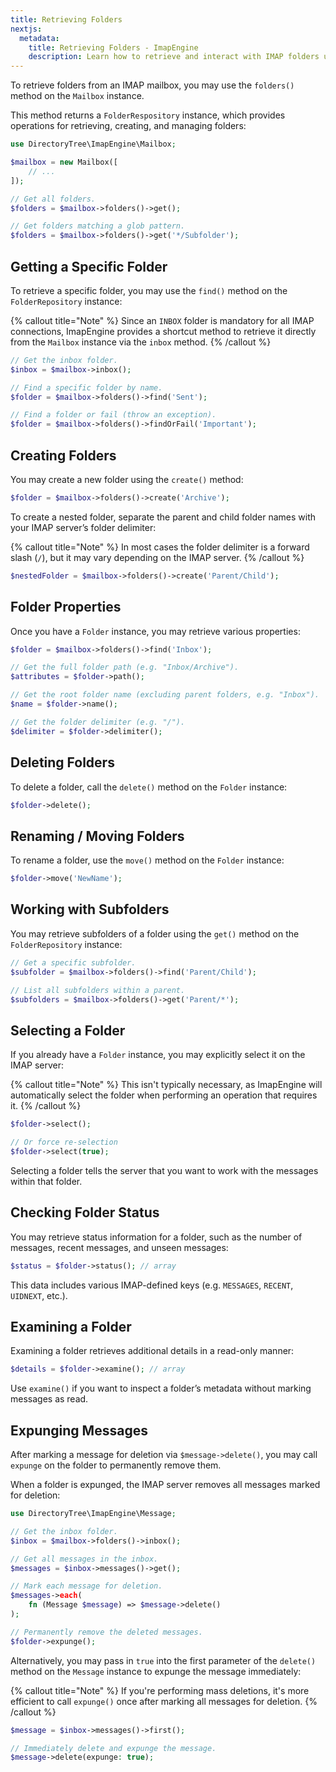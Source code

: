 ```yaml
---
title: Retrieving Folders
nextjs:
  metadata:
    title: Retrieving Folders - ImapEngine
    description: Learn how to retrieve and interact with IMAP folders using ImapEngine
---
```


To retrieve folders from an IMAP mailbox, you may use the `folders()` method on the `Mailbox` instance.

This method returns a `FolderRespository` instance, which provides operations for retrieving, creating, and managing folders:

```php
use DirectoryTree\ImapEngine\Mailbox;

$mailbox = new Mailbox([
    // ...
]);

// Get all folders.
$folders = $mailbox->folders()->get();

// Get folders matching a glob pattern.
$folders = $mailbox->folders()->get('*/Subfolder');
```

## Getting a Specific Folder

To retrieve a specific folder, you may use the `find()` method on the `FolderRepository` instance:

{% callout title="Note" %}
Since an `INBOX` folder is mandatory for all IMAP connections, ImapEngine provides a shortcut method to retrieve it directly from the `Mailbox` instance via the `inbox` method.
{% /callout %}

```php
// Get the inbox folder.
$inbox = $mailbox->inbox();

// Find a specific folder by name.
$folder = $mailbox->folders()->find('Sent');

// Find a folder or fail (throw an exception).
$folder = $mailbox->folders()->findOrFail('Important');
```

## Creating Folders

You may create a new folder using the `create()` method:

```php
$folder = $mailbox->folders()->create('Archive');
```

To create a nested folder, separate the parent and child folder names with your IMAP server’s folder delimiter:

{% callout title="Note" %}
In most cases the folder delimiter is a forward slash (`/`), but it may vary depending on the IMAP server.
{% /callout %}

```php
$nestedFolder = $mailbox->folders()->create('Parent/Child');
```

## Folder Properties

Once you have a `Folder` instance, you may retrieve various properties:

```php
$folder = $mailbox->folders()->find('Inbox');

// Get the full folder path (e.g. "Inbox/Archive").
$attributes = $folder->path();

// Get the root folder name (excluding parent folders, e.g. "Inbox").
$name = $folder->name();

// Get the folder delimiter (e.g. "/").
$delimiter = $folder->delimiter();
```

## Deleting Folders

To delete a folder, call the `delete()` method on the `Folder` instance:

```php
$folder->delete();
```

## Renaming / Moving Folders

To rename a folder, use the `move()` method on the `Folder` instance:

```php
$folder->move('NewName');
```

## Working with Subfolders

You may retrieve subfolders of a folder using the `get()` method on the `FolderRepository` instance:

```php
// Get a specific subfolder.
$subfolder = $mailbox->folders()->find('Parent/Child');

// List all subfolders within a parent.
$subfolders = $mailbox->folders()->get('Parent/*');
```

## Selecting a Folder

If you already have a `Folder` instance, you may explicitly select it on the IMAP server:

{% callout title="Note" %}
This isn't typically necessary, as ImapEngine will automatically select the folder when performing an operation that requires it.
{% /callout %}

```php
$folder->select();

// Or force re-selection
$folder->select(true);
```

Selecting a folder tells the server that you want to work with the messages within that folder.

## Checking Folder Status

You may retrieve status information for a folder, such as the number of messages, recent messages, and unseen messages:

```php
$status = $folder->status(); // array
```

This data includes various IMAP-defined keys (e.g. `MESSAGES`, `RECENT`, `UIDNEXT`, etc.).

## Examining a Folder

Examining a folder retrieves additional details in a read-only manner:

```php
$details = $folder->examine(); // array
```

Use `examine()` if you want to inspect a folder’s metadata without marking messages as read.

## Expunging Messages

After marking a message for deletion via `$message->delete()`, you may call `expunge` on the folder to permanently remove them.

When a folder is expunged, the IMAP server removes all messages marked for deletion:

```php
use DirectoryTree\ImapEngine\Message;

// Get the inbox folder.
$inbox = $mailbox->folders()->inbox();

// Get all messages in the inbox.
$messages = $inbox->messages()->get();

// Mark each message for deletion.
$messages->each(
    fn (Message $message) => $message->delete()
);

// Permanently remove the deleted messages.
$folder->expunge();
```

Alternatively, you may pass in `true` into the first parameter of the `delete()` method on the `Message` instance to expunge the message immediately:

{% callout title="Note" %}
If you're performing mass deletions, it's more efficient to call `expunge()` once after marking all messages for deletion.
{% /callout %}

```php
$message = $inbox->messages()->first();

// Immediately delete and expunge the message.
$message->delete(expunge: true);
```

